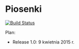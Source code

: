 Piosenki
========

[![Build Status](https://travis-ci.org/by-examples/zad-piosenki.svg?branch=master)](https://travis-ci.org/by-examples/zad-piosenki)

Plan:

- Release 1.0: 9 kwietnia 2015 r.